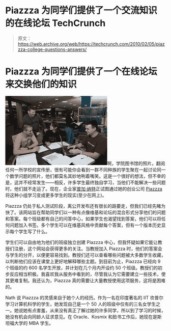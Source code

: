 # Piazzza 为同学们提供了一个交流知识的在线论坛 TechCrunch

> 原文：<https://web.archive.org/web/https://techcrunch.com/2010/02/05/piazzza-college-questions-answers/>

# Piazzza 为同学们提供了一个在线论坛来交换他们的知识

![](img/6621f859e6c88dd28d4df1c22d3f0f0d.png)啊，学院图书馆的照片。翻阅任何一所学校的宣传册，很有可能你会看到一群不同种族的学生聚在一起讨论同一个数学问题的照片，他们都莫名其妙地咧着嘴笑。这是一个很好的想法，但不幸的是，这并不经常发生——相反，许多学生最终独自学习，当他们不能解决一些问题时，他们就不走运了。现在，企业家[普加·纳特](https://web.archive.org/web/20221207074707/http://www.crunchbase.com/person/pooja-nath)正试图通过她的创业公司 [Piazzza](https://web.archive.org/web/20221207074707/http://www.piazzza.com/) 将这种小组学习变成更多学生的现实(至少在网上)。

Piazzza 仍处于私人测试阶段，离公开发布还有很长的路要走，但我们已经先睹为快了。该网站旨在帮助同学们以一种有点像维基和论坛的混合形式分享他们的问题和答案。每个班级都有自己的问答中心，如果学生也渴望找到答案，他们可以将任何问题加入书签。多个学生可以在维基风格中贡献每个答案，但有一个版本历史显示每个学生写了什么。

学生们可以自由地为他们的班级独立创建 Piazzza 中心，但我怀疑如果它能让教授们注册，这个网站会获得更多的关注。当教授加入 Piazzza 时，他们的答案会与学生的分开，以便更容易找到。教授们还可以查看哪些问题被大多数学生收藏，以判断他们应该在课堂上更好地解释哪些主题。到目前为止，Piazzza 已经向 9 个班级的约 600 名学生开放，并计划在几个月内开设约 50 个班级。教授们的初步反应相当积极。我喜欢我从服务中看到的，尽管我认为它需要建立一些技术，使其更难复制。我还认为，Piazzza 真的需要让大量教授使用这项服务，这将是困难的。

Nath 说 Piazzza 的灵感来自于她个人的经历。作为一名在印度著名的 IIT 坎普尔学习计算机科学的学生，她发现自己是一个 50 人的班级中仅有的三名女学生之一。她说她有点害羞，从来没有真正了解过她的许多同学，所以到了学习的时候，她没有机会向同龄人征求意见。在 Oracle、Kosmix 和脸书工作后，她现在是斯坦福大学的 MBA 学生。